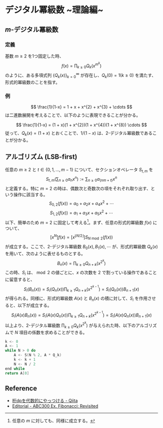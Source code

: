 # デジタル冪級数 ~理論編~

## $m$-デジタル冪級数

### 定義

基数 $m \ge 2$ を1つ固定した時、
$$
f(x) = \prod_{k \ge 0} Q_{k}(x^{m^{k}})
$$
のように、ある多項式列 $\{ Q_{k}(x) \}^{\infty}_{k=0}$ が存在し、$Q_{k}(0) = 1 (k \ge 0)$ を満たす、形式的冪級数のことを指す。

### 例

$$
\frac{1}{1-x} = 1 + x + x^{2} + x^{3} + \cdots
$$
は二進数展開を考えることで、以下のように表現できることが分かる。

$$
\frac{1}{1-x} = (1 + x)(1 + x^{2})(1 + x^{4})(1 + x^{8}) \cdots
$$
従って、$Q_{k}(x) = (1 + x)$ とおくことで、$1 / (1 - x)$ は、2-デジタル冪級数であることが分かる。

## アルゴリズム (LSB-first)

任意の $m \ge 2$ と $t \in \{ 0, 1, \ldots, m-1 \}$ について、セクションオペレータ $S_{t, m}$ を
$$
S_{t, m} \left(\sum_{n \ge 0} a_{n} x^{n} \right) := \sum_{n \ge 0} a_{(nm+t)} x^{n}
$$
と定義する。特に $m=2$ の時は、偶数次と奇数次の項をそれぞれ取り出す、という操作に該当する。
$$
S_{0, 2}(f(x)) = a_0 + a_2 x + a_4 x^2 + \cdots
$$
$$
S_{1, 2}(f(x)) = a_1 + a_3 x + a_5 x^2 + \cdots
$$
以下、簡単のため $m=2$ に固定して考える[^1]。まず、任意の形式的冪級数 $f(x)$ について、
$$
[x^{N}]f(x) = [x^{\lfloor N/2 \rfloor}] S_{N \bmod{2}}(f(x))
$$
が成立する。ここで、2-デジタル冪級数 $B_{0}(x), B_{1}(x), \cdots$ が、形式的冪級数 $Q_{k}(x)$ を用いて、次のように表せるものとする。
$$
B_{n}(x) = \prod_{k \ge 0}Q_{n+k}(x^{2^{k}})
$$
この時、$S_{i}$ は、$\bmod{2}$ の値ごとに、$x$ の次数を $2$ で割っている操作であることに留意すると、 
$$
S_{i} (B_{n}(x)) = S_{i} (Q_{n}(x)) \prod_{k \ge 1}Q_{n+k}(x^{2^{k-1}})
= S_{i}(Q_{n}(x)) B_{n+1}(x)
$$
が得られる。同様に、形式的冪級数 $A(x)$ と $B_{n}(x)$ の積に対して、$S_{i}$ を作用させると、以下が成立する。
$$
S_{i} (A(x) B_{n}(x)) = S_{i} (A(x)Q_{n}(x)) \prod_{k \ge 1}Q_{n+k}(x^{2^{k-1}})
= S_{i}(A(x)Q_{n}(x)) B_{n+1}(x)
$$
以上より、2-デジタル冪級数 $\prod_{k \ge 0} Q_k(x^{2^k})$ が与えられた時、以下のアルゴリズムで $N$ 項目の係数を求めることができる。

```cpp
k <- 0
A <- 1
while N > 0 do
    A <- S(N % 2, A * Q_k)
    k <- k + 1
    N <- N / 2
end while
return A[0]
```
 
## Reference

- [桁dpを代数的にやっつける - Qiita](https://qiita.com/ryuhe1/items/185e1a283f13ac638a53)
- [Editorial - ABC300 Ex. Fibonacci: Revisited](https://atcoder.jp/contests/abc300/editorial/6269)

[^1]: 任意の $m$ に対しても、同様に成立する。